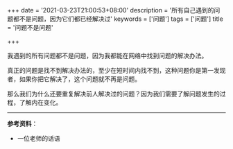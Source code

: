 +++
date = '2021-03-23T21:00:53+08:00'
description = '所有自己遇到的问题都不是问题，因为它们都已经解决过'
keywords = ['问题']
tags = ['问题']
title = '问题不是问题'

+++

我遇到的所有问题都不是问题，因为我都能在网络中找到问题的解决办法。

真正的问题是找不到解决办法的，至少在短时间内找不到，这种问题你是第一发现者，如果你把它解决了，这个问题就不再是问题。

那么我们为什么还要重复解决前人解决过的问题？因为我们需要了解问题发生的过程，了解内在变化。

---

**参考资料**：

- 一位老师的话语
